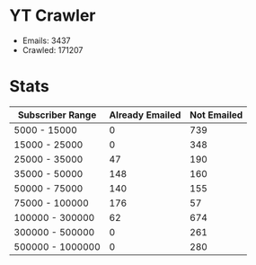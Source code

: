 # YT Crawler
- Emails: 3437
- Crawled: 171207

# Stats
| Subscriber Range  | Already Emailed | Not Emailed |
|-------|-------|-------|
| 5000 - 15000 | 0 | 739 |
| 15000 - 25000 | 0 | 348 |
| 25000 - 35000 | 47 | 190 |
| 35000 - 50000 | 148 | 160 |
| 50000 - 75000 | 140 | 155 |
| 75000 - 100000 | 176 | 57 |
| 100000 - 300000 | 62 | 674 |
| 300000 - 500000 | 0 | 261 |
| 500000 - 1000000 | 0 | 280 |

